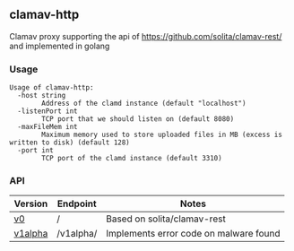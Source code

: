 ## clamav-http

Clamav proxy supporting the api of https://github.com/solita/clamav-rest/ and implemented in golang

### Usage

```
Usage of clamav-http:
  -host string
    	Address of the clamd instance (default "localhost")
  -listenPort int
    	TCP port that we should listen on (default 8080)
  -maxFileMem int
    	Maximum memory used to store uploaded files in MB (excess is written to disk) (default 128)
  -port int
    	TCP port of the clamd instance (default 3310)
```

### API

| Version | Endpoint | Notes |
|---|---|---|
|[v0](server/v0/README.md) | / | Based on solita/clamav-rest |
|[v1alpha](server/v1alpha/README.md) | /v1alpha/ | Implements error code on malware found |